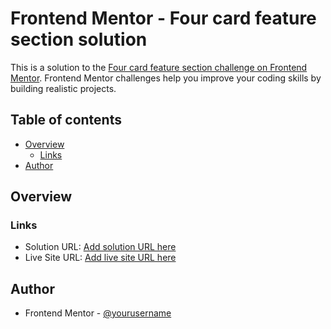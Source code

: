 # Frontend Mentor - Four card feature section solution

This is a solution to the [Four card feature section challenge on Frontend Mentor](https://www.frontendmentor.io/challenges/four-card-feature-section-weK1eFYK). Frontend Mentor challenges help you improve your coding skills by building realistic projects. 

## Table of contents

- [Overview](#overview)
  - [Links](#links)
- [Author](#author)

## Overview

### Links

- Solution URL: [Add solution URL here](https://github.com/jcasahuamang/fmentor-four-card-feature.git)
- Live Site URL: [Add live site URL here](https://jcasahuamang.github.io/fmentor-four-card-feature)

## Author

- Frontend Mentor - [@yourusername](https://www.frontendmentor.io/profile/jcasahuamang)
